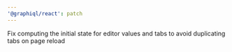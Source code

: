 ```yaml
---
'@graphiql/react': patch
---
```


Fix computing the initial state for editor values and tabs to avoid duplicating tabs on page reload
